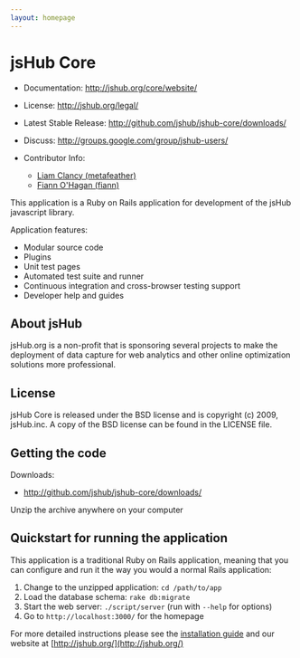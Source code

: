 ```yaml
---
layout: homepage
---
```


# jsHub Core

* Documentation: <http://jshub.org/core/website/>
* License: <http://jshub.org/legal/>
* Latest Stable Release: <http://github.com/jshub/jshub-core/downloads/>
* Discuss: <http://groups.google.com/group/jshub-users/>
* Contributor Info: 
  * [Liam Clancy (metafeather)][mf]
  * [Fiann O'Hagan (fiann)][fo]

  [mf]: http://github.com/metafeather
  [fo]: http://github.com/fiann

This application is a Ruby on Rails application for development of the jsHub javascript library.

Application features:

* Modular source code
* Plugins
* Unit test pages
* Automated test suite and runner
* Continuous integration and cross-browser testing support
* Developer help and guides

## About jsHub

jsHub.org is a non-profit that is sponsoring several projects to make the deployment of data capture for web analytics and other online optimization solutions more professional.

## License

jsHub Core is released under the BSD license and is copyright (c) 2009, jsHub.inc. A copy of the BSD license can be found in the LICENSE file.

## Getting the code

Downloads:   

* <http://github.com/jshub/jshub-core/downloads/>

Unzip the archive anywhere on your computer

## Quickstart for running the application

This application is a traditional Ruby on Rails application, meaning that you can
configure and run it the way you would a normal Rails application:

 1. Change to the unzipped application: `cd /path/to/app`
 2. Load the database schema: `rake db:migrate`
 3. Start the web server: `./script/server` (run with `--help` for options)
 4. Go to `http://localhost:3000/` for the homepage

For more detailed instructions please see the [installation guide](help/install.html "Installation") and our website at [http://jshub.org/](http://jshub.org/)
